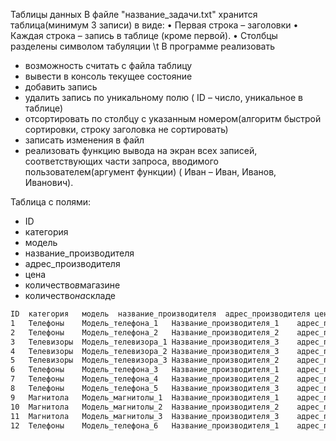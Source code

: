 Таблицы данных
В файле "название_задачи.txt" хранится таблица(минимум 3 записи) в виде:
• Первая строка – заголовки
• Каждая строка – запись в таблице (кроме первой).
• Столбцы разделены символом табуляции \t
В программе реализовать

- возможность считать с файла таблицу
- вывести в консоль текущее состояние
- добавить запись
- удалить запись по уникальному полю ( ID – число, уникальное в таблице)
- отсортировать по столбцу с указанным номером(алгоритм быстрой сортировки, строку заголовка не сортировать)
- записать изменения в файл
- реализовать функцию вывода на экран всех записей, соответствующих части запроса, вводимого пользователем(аргумент функции) ( Иван – Иван, Иванов, Иванович).

Таблица с полями:

- ID
- категория
- модель
- название_производителя
- адрес_производителя
- цена
- количество*в*магазине
- количество*на*складе

```название_задачи.txt
ID	категория	модель	название_производителя	адрес_производителя	цена	количество_в_магазине	количество_на_складе
1	Телефоны	Модель_телефона_1	Название_производителя_1	адрес_производителя_1	1000	10	20
2	Телефоны	Модель_телефона_2	Название_производителя_2	адрес_производителя_2	5000	2	15
3	Телевизоры	Модель_телевизора_1	Название_производителя_3	адрес_производителя_3	10000	5	10
4	Телевизоры	Модель_телевизора_2	Название_производителя_3	адрес_производителя_4	20000	1	5
5	Телевизоры	Модель_телевизора_3	Название_производителя_2	адрес_производителя_5	30000	0	0
6	Телефоны	Модель_телефона_3	Название_производителя_1	адрес_производителя_6	2000	5	10
7	Телефоны	Модель_телефона_4	Название_производителя_2	адрес_производителя_7	3000	5	1
8	Телефоны	Модель_телефона_5	Название_производителя_3	адрес_производителя_8	4000	0	0
9	Магнитола	Модель_магнитолы_1	Название_производителя_1	адрес_производителя_9	5000	5	10
10	Магнитола	Модель_магнитолы_2	Название_производителя_2	адрес_производителя_10	6000	5	1
11	Магнитола	Модель_магнитолы_3	Название_производителя_3	адрес_производителя_11	7000	0	5
12	Телефоны	Модель_телефона_6	Название_производителя_1	адрес_производителя_12	8000	5	10
```
